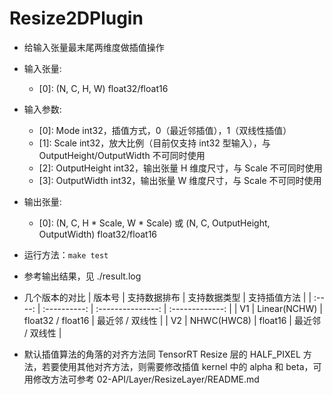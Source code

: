 # Resize2DPlugin
+ 给输入张量最末尾两维度做插值操作
+ 输入张量:
    - [0]: (N, C, H, W)   float32/float16
+ 输入参数:
    - [0]: Mode           int32，插值方式，0（最近邻插值），1（双线性插值）
    - [1]: Scale          int32，放大比例（目前仅支持 int32 型输入），与 OutputHeight/OutputWidth 不可同时使用
    - [2]: OutputHeight   int32，输出张量 H 维度尺寸，与 Scale 不可同时使用
    - [3]: OutputWidth    int32，输出张量 W 维度尺寸，与 Scale 不可同时使用
+ 输出张量:
    - [0]: (N, C, H * Scale, W * Scale) 或 (N, C, OutputHeight, OutputWidth)   float32/float16
+ 运行方法：`make test`
+ 参考输出结果，见 ./result.log
+ 几个版本的对比
| 版本号 | 支持数据排布 |   支持数据类型    |  支持插值方法   |
| :----: | :----------: | :---------------: | :-------------: |
|   V1   | Linear(NCHW) | float32 / float16 | 最近邻 / 双线性 |
|   V2   |  NHWC(HWC8)  |      float16      | 最近邻 / 双线性 |

+ 默认插值算法的角落的对齐方法同 TensorRT Resize 层的 HALF_PIXEL 方法，若要使用其他对齐方法，则需要修改插值 kernel 中的 alpha 和 beta，可用修改方法可参考 02-API/Layer/ResizeLayer/README.md

